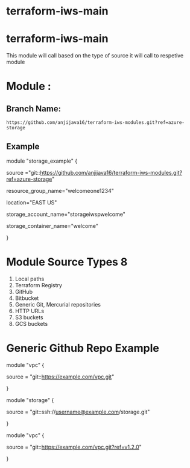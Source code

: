 # terraform-iws-main
# terraform-iws-main
This module will call based on the type of source it will call to respetive module

# Module :

## Branch Name:
    https://github.com/anjijava16/terraform-iws-modules.git?ref=azure-storage

## Example 

module "storage_example" {

source ="git::https://github.com/anjijava16/terraform-iws-modules.git?ref=azure-storage"

resource_group_name="welcomeone1234"

location="EAST US"

storage_account_name="storageiwspwelcome"

storage_container_name="welcome"

}

# Module Source Types 8
1. Local paths
2. Terraform Registry
3. GitHub
4. Bitbucket
5. Generic Git, Mercurial repositories
6. HTTP URLs
8. S3 buckets
9. GCS buckets

# Generic Github Repo Example

module "vpc" {
 
 source = "git::https://example.com/vpc.git"

}

module "storage" {

source = "git::ssh://username@example.com/storage.git"

}

module "vpc" {

source = "git::https://example.com/vpc.git?ref=v1.2.0"

}


